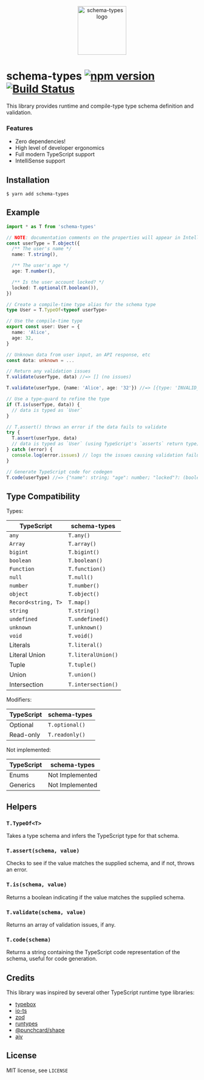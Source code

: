 <p align="center"><img src="https://schema-types.dev/logo.png" alt="schema-types logo" width="128" /></p>

# schema-types [![npm version](https://badgen.net/npm/v/schema-types)](https://www.npmjs.com/package/schema-types) [![Build Status](https://github.com/schema-types/schema-types/workflows/CI/badge.svg)](https://github.com/schema-types/schema-types/actions)

This library provides runtime and compile-type type schema definition and validation.

### Features

- Zero dependencies!
- High level of developer ergonomics
- Full modern TypeScript support
- IntelliSense support

## Installation

```shell
$ yarn add schema-types
```

## Example

```typescript
import * as T from 'schema-types'

// NOTE: documentation comments on the properties will appear in IntelliSense
const userType = T.object({
  /** The user's name */
  name: T.string(),

  /** The user's age */
  age: T.number(),

  /** Is the user account locked? */
  locked: T.optional(T.boolean()),
})

// Create a compile-time type alias for the schema type
type User = T.TypeOf<typeof userType>

// Use the compile-time type
export const user: User = {
  name: 'Alice',
  age: 32,
}

// Unknown data from user input, an API response, etc
const data: unknown = ...

// Return any validation issues
T.validate(userType, data) //=> [] (no issues)

T.validate(userType, {name: 'Alice', age: '32'}) //=> [{type: 'INVALID_TYPE', message: 'Invalid type, expected number, got string 32', path: '/age'}]

// Use a type-guard to refine the type
if (T.is(userType, data)) {
  // data is typed as `User`
}

// T.assert() throws an error if the data fails to validate
try {
  T.assert(userType, data)
  // data is typed as `User` (using TypeScript's `asserts` return type)
} catch (error) {
  console.log(error.issues) // logs the issues causing validation failure
}

// Generate TypeScript code for codegen
T.code(userType) //=> {"name": string; "age": number; "locked"?: (boolean | undefined)}
```

## Type Compatibility

Types:

| TypeScript          | schema-types       |
| ------------------- | ------------------ |
| `any`               | `T.any()`          |
| `Array`             | `T.array()`        |
| `bigint`            | `T.bigint()`       |
| `boolean`           | `T.boolean()`      |
| `Function`          | `T.function()`     |
| `null`              | `T.null()`         |
| `number`            | `T.number()`       |
| `object`            | `T.object()`       |
| `Record<string, T>` | `T.map()`          |
| `string`            | `T.string()`       |
| `undefined`         | `T.undefined()`    |
| `unknown`           | `T.unknown()`      |
| `void`              | `T.void()`         |
| Literals            | `T.literal()`      |
| Literal Union       | `T.literalUnion()` |
| Tuple               | `T.tuple()`        |
| Union               | `T.union()`        |
| Intersection        | `T.intersection()` |

Modifiers:

| TypeScript | schema-types   |
| ---------- | -------------- |
| Optional   | `T.optional()` |
| Read-only  | `T.readonly()` |

Not implemented:

| TypeScript | schema-types    |
| ---------- | --------------- |
| Enums      | Not Implemented |
| Generics   | Not Implemented |

## Helpers

### `T.TypeOf<T>`

Takes a type schema and infers the TypeScript type for that schema.

### `T.assert(schema, value)`

Checks to see if the value matches the supplied schema, and if not, throws an error.

### `T.is(schema, value)`

Returns a boolean indicating if the value matches the supplied schema.

### `T.validate(schema, value)`

Returns an array of validation issues, if any.

### `T.code(schema)`

Returns a string containing the TypeScript code representation of the schema, useful for code generation.

## Credits

This library was inspired by several other TypeScript runtime type libraries:

- [typebox](https://github.com/sinclairzx81/typebox)
- [io-ts](https://github.com/gcanti/io-ts)
- [zod](https://github.com/vriad/zod)
- [runtypes](https://github.com/pelotom/runtypes)
- [@punchcard/shape](https://github.com/punchcard/punchcard/tree/master/packages/%40punchcard/shape)
- [ajv](https://github.com/ajv-validator/ajv)

## License

MIT license, see `LICENSE`
